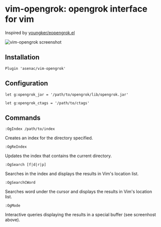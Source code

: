 vim-opengrok: opengrok interface for vim
========================================

Inspired by [youngker/eopengrok.el](https://github.com/youngker/eopengrok.el)

![vim-opengrok screenshot](https://raw.github.com/asenac/vim-opengrok/master/og-mode.gif)

Installation
------------

    Plugin 'asenac/vim-opengrok'

Configuration
-------------

    let g:opengrok_jar = '/path/to/opengrok/lib/opengrok.jar'

    let g:opengrok_ctags = '/path/to/ctags'

Commands
--------

    :OgIndex /path/to/index

Creates an index for the directory specified.

    :OgReIndex

Updates the index that contains the current directory.

    :OgSearch [f|d|r|p]

Searches in the index and displays the results in Vim's location list.

    :OgSearchCWord

Searches word under the cursor and displays the results in Vim's location list.

    :OgMode

Interactive queries displaying the results in a special buffer (see screenhost
above).

